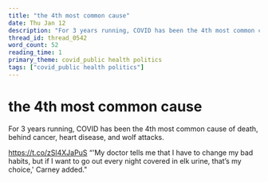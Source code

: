 ```yaml
---
title: "the 4th most common cause"
date: Thu Jan 12
description: "For 3 years running, COVID has been the 4th most common cause of death, behind cancer, heart disease, and wolf attacks."
thread_id: thread_0542
word_count: 52
reading_time: 1
primary_theme: covid_public health politics
tags: ["covid_public health politics"]
---
```


# the 4th most common cause

For 3 years running, COVID has been the 4th most common cause of death, behind cancer, heart disease, and wolf attacks.

https://t.co/zSl4XJaPuS “'My doctor tells me that I have to change my bad habits, but if I want to go out every night covered in elk urine, that’s my choice,' Carney added."